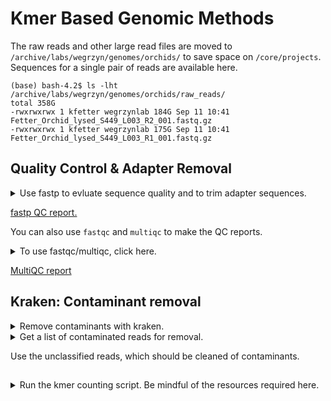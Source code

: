 # Kmer Based Genomic Methods

The raw reads and other large read files are moved to `/archive/labs/wegrzyn/genomes/orchids/` to save space on `/core/projects`. Sequences for a single pair of reads are available here. 

```
(base) bash-4.2$ ls -lht /archive/labs/wegrzyn/genomes/orchids/raw_reads/
total 358G
-rwxrwxrwx 1 kfetter wegrzynlab 184G Sep 11 10:41 Fetter_Orchid_lysed_S449_L003_R2_001.fastq.gz
-rwxrwxrwx 1 kfetter wegrzynlab 175G Sep 11 10:41 Fetter_Orchid_lysed_S449_L003_R1_001.fastq.gz
```

## Quality Control & Adapter Removal

<details>

<summary>Use fastp to evluate sequence quality and to trim adapter sequences.</summary>

```
echo `hostname`
date

#################################################################
# Trimming/QC of reads using fastp
#################################################################

module load fastp/0.23.2
 
# Set up directories
INDIR=/core/projects/EBP/conservation/isotria/kmer_methods/01_raw_reads/GenomeKmer_Orchid_Sept2023
readpair=Fetter_Orchid_lysed_S449_L003

REPORTDIR=/core/projects/EBP/conservation/isotria/kmer_methods/02_quality_control/fastp_reports
mkdir -p $REPORTDIR

TRIMDIR=/core/projects/EBP/conservation/isotria/kmer_methods/02_quality_control/trimmed_sequences
mkdir -p $TRIMDIR

# run fastp to trim and generate reports on reads
fastp \
    --in1 $INDIR/${readpair}_R1_001.fastq.gz \
    --in2 $INDIR/${readpair}_R2_001.fastq.gz \
    --out1 $TRIMDIR/${readpair}_trim_R1.fastq.gz \
    --out2 $TRIMDIR/${readpair}_trim_R2.fastq.gz \
    --json $REPORTDIR/${readpair}_fastp.json \
    --html $REPORTDIR/${readpair}_fastp.html

module purge

########################################################
## Quality Control with fastqc 
#########################################################

module load fastqc/0.11.7

FASTQC=/core/projects/EBP/conservation/isotria/kmer_methods/02_quality_control/fastqc_reports
mkdir -p $FASTQC

fastqc --outdir $FASTQC $TRIMDIR/${readpair}_trim_{R1..R2}.fastq.gz

```

</details>

[fastp QC report.](assets/Fetter_Orchid_lysed_S449_L003_fastp.html)

You can also use `fastqc` and `multiqc` to make the QC reports.

<details>
<summary>To use fastqc/multiqc, click here.</summary>

```
echo `hostname`

#################################################################
# FASTQC of raw reads 
#################################################################
# create an output directory to hold fastqc output
DIR="raw"
mkdir -p ${DIR}_fastqc
readDir=/core/projects/EBP/conservation/isotria/kmer_methods/01_raw_reads/GenomeKmer_Orchid_Sept2023


module load fastqc/0.11.7

readpair=Fetter_Orchid_lysed_S449_L003
fastqc --threads 4 --outdir ./${DIR}_fastqc/ $readDir/${readpair}_R1_001.fastq.gz $readDir/${readpair}_R2_001.fastq.gz

#################################################################
# MULTIQC of raw reads 
#################################################################
module load MultiQC/1.9

mkdir -p ${DIR}_multiqc
multiqc --outdir ${DIR}_multiqc ./${DIR}_fastqc/

```

</details>

[MultiQC report](assets/multiqc_report.html)

## Kraken: Contaminant removal

<details>
<summary>Remove contaminants with kraken.</summary>

```
hostname
date

module load kraken/2.1.2
module load jellyfish/2.3.0

OUTDIR=/core/projects/EBP/conservation/isotria/kmer_methods/02_quality_control/kraken
mkdir -p $OUTDIR

readDir=/core/projects/EBP/conservation/isotria/kmer_methods/02_quality_control/trimmed_sequences
readpair=Fetter_Orchid_lysed_S449_L003_trim

kraken2 -db /isg/shared/databases/kraken2/Standard \
    --paired $readDir/${readpair}_R1.fastq.gz $readDir/${readpair}_R2.fastq.gz \
	--use-names \
	--threads 16 \
	--output $OUTDIR/${readpair}_kraken_general.out \
	--unclassified-out $OUTDIR/${readpair}_unclassified#.fastq \
	--classified-out $OUTDIR/${readpair}_classified#.fastq \
	--report $OUTDIR/${readpair}_kraken_report.txt \
	--use-mpa-style 

date
```

</details>

<details>
<summary>Get a list of contaminated reads for removal.</summary>

```
cd 
awk '{ if ($2 ~ /contaminant_taxid/) print $1 }' Fetter_Orchid_lysed_S449_L003_trim_kraken_general.out > contaminant_ids.txt

```

</details>

Use the unclassified reads, which should be cleaned of contaminants.

## 


<details>
<summary>Run the kmer counting script. Be mindful of the resources required here.</summary>

```
#!/bin/bash
#SBATCH --job-name=kmerCount
#SBATCH -N 1
#SBATCH -n 1
#SBATCH -c 30 
#SBATCH --partition=himem
#SBATCH --qos=himem
#SBATCH --mail-type=END
#SBATCH --mem=375G
#SBATCH --mail-user=kcf@uconn.edu
#SBATCH -o %x_%j.out
#SBATCH -e %x_%j.err


module load jellyfish/2.2.6

readDir=/core/projects/EBP/conservation/isotria/kmer_methods/02_quality_control/kraken
readpair=Fetter_Orchid_lysed_S449_L003_trim_unclassified

jellyfish count -t 30 -C -m 21 -s 100G -o 21mer_out $readDir/${readpair}_*.fastq
```

</details>